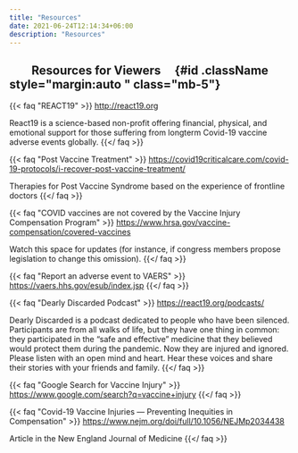 ```yaml
---
title: "Resources"
date: 2021-06-24T12:14:34+06:00
description: "Resources"
---
```

## &nbsp;&nbsp;&nbsp;&nbsp;&nbsp;&nbsp;&nbsp;&nbsp;Resources for Viewers&nbsp;&nbsp;&nbsp;&nbsp; {#id .className style="margin:auto " class="mb-5"}

{{< faq "REACT19" >}}
http://react19.org

React19 is a science-based non-profit
offering financial, physical, and emotional support for those suffering from longterm Covid-19 vaccine adverse events globally.
{{</ faq >}}

{{< faq "Post Vaccine Treatment" >}}
https://covid19criticalcare.com/covid-19-protocols/i-recover-post-vaccine-treatment/

Therapies for Post Vaccine Syndrome based on the experience of frontline doctors
{{</ faq >}}

{{< faq "COVID vaccines are not covered by the Vaccine Injury Compensation Program" >}}
https://www.hrsa.gov/vaccine-compensation/covered-vaccines

Watch this space for updates (for instance, if congress members propose legislation to change this omission).
{{</ faq >}}

{{< faq "Report an adverse event to VAERS" >}}
https://vaers.hhs.gov/esub/index.jsp
{{</ faq >}}

{{< faq "Dearly Discarded Podcast" >}}
https://react19.org/podcasts/

Dearly Discarded is a podcast dedicated to people who have been silenced. Participants are from all walks of life, but they have one thing in common: they participated in the “safe and effective” medicine that they believed would protect them during the pandemic. Now they are injured and ignored. Please listen with an open mind and heart. Hear these voices and share their stories with your friends and family.
{{</ faq >}}

{{< faq "Google Search for Vaccine Injury" >}}
https://www.google.com/search?q=vaccine+injury
{{</ faq >}}


{{< faq "Covid-19 Vaccine Injuries — Preventing Inequities in Compensation" >}}
https://www.nejm.org/doi/full/10.1056/NEJMp2034438

Article in the New England Journal of Medicine
{{</ faq >}}
